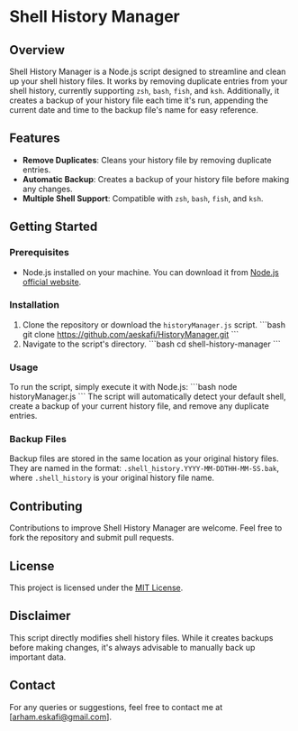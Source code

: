 
# Shell History Manager

## Overview
Shell History Manager is a Node.js script designed to streamline and clean up your shell history files. It works by removing duplicate entries from your shell history, currently supporting `zsh`, `bash`, `fish`, and `ksh`. Additionally, it creates a backup of your history file each time it's run, appending the current date and time to the backup file's name for easy reference.

## Features
- **Remove Duplicates**: Cleans your history file by removing duplicate entries.
- **Automatic Backup**: Creates a backup of your history file before making any changes.
- **Multiple Shell Support**: Compatible with `zsh`, `bash`, `fish`, and `ksh`.

## Getting Started

### Prerequisites
- Node.js installed on your machine. You can download it from [Node.js official website](https://nodejs.org/).

### Installation
1. Clone the repository or download the `historyManager.js` script.
   \```bash
   git clone https://github.com/aeskafi/HistoryManager.git
   \```
2. Navigate to the script's directory.
   \```bash
   cd shell-history-manager
   \```

### Usage
To run the script, simply execute it with Node.js:
\```bash
node historyManager.js
\```
The script will automatically detect your default shell, create a backup of your current history file, and remove any duplicate entries.

### Backup Files
Backup files are stored in the same location as your original history files. They are named in the format: `.shell_history.YYYY-MM-DDTHH-MM-SS.bak`, where `.shell_history` is your original history file name.

## Contributing
Contributions to improve Shell History Manager are welcome. Feel free to fork the repository and submit pull requests.

## License
This project is licensed under the [MIT License](LICENSE).

## Disclaimer
This script directly modifies shell history files. While it creates backups before making changes, it's always advisable to manually back up important data.

## Contact
For any queries or suggestions, feel free to contact me at [arham.eskafi@gmail.com].